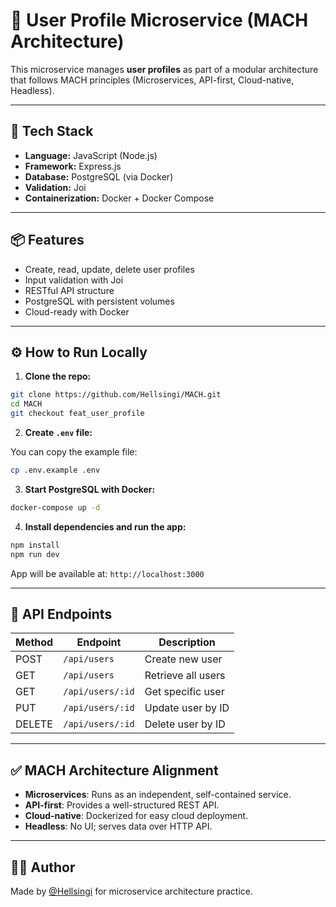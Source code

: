 # 🤩 User Profile Microservice (MACH Architecture)

This microservice manages **user profiles** as part of a modular architecture that follows MACH principles (Microservices, API-first, Cloud-native, Headless).

---

## 🚀 Tech Stack

- **Language:** JavaScript (Node.js)
- **Framework:** Express.js
- **Database:** PostgreSQL (via Docker)
- **Validation:** Joi
- **Containerization:** Docker + Docker Compose

---

## 📦 Features

- Create, read, update, delete user profiles
- Input validation with Joi
- RESTful API structure
- PostgreSQL with persistent volumes
- Cloud-ready with Docker

---

## ⚙️ How to Run Locally

1. **Clone the repo:**

```bash
git clone https://github.com/Hellsingi/MACH.git
cd MACH
git checkout feat_user_profile
```

2. **Create `.env` file:**

You can copy the example file:

```bash
cp .env.example .env
```

3. **Start PostgreSQL with Docker:**

```bash
docker-compose up -d
```

4. **Install dependencies and run the app:**

```bash
npm install
npm run dev
```

App will be available at: `http://localhost:3000`

---

## 🔌 API Endpoints

| Method | Endpoint         | Description        |
| ------ | ---------------- | ------------------ |
| POST   | `/api/users`     | Create new user    |
| GET    | `/api/users`     | Retrieve all users |
| GET    | `/api/users/:id` | Get specific user  |
| PUT    | `/api/users/:id` | Update user by ID  |
| DELETE | `/api/users/:id` | Delete user by ID  |

---

## ✅ MACH Architecture Alignment

- **Microservices**: Runs as an independent, self-contained service.
- **API-first**: Provides a well-structured REST API.
- **Cloud-native**: Dockerized for easy cloud deployment.
- **Headless**: No UI; serves data over HTTP API.

---

## 🧑‍💻 Author

Made by [@Hellsingi](https://github.com/Hellsingi) for microservice architecture practice.
